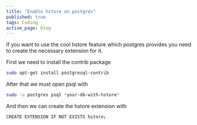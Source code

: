 ```yaml
---
title: "Enable hstore on postgres"
published: true
tags: Coding
active_page: blog
---
```

If you want to use the cool hstore feature which postgres provides you need to create the necessary extension for it.

First we need to install the contrib package

``` sh
sudo apt-get install postgresql-contrib
```

After that we must open psql with

``` sh
sudo -u postgres psql *your-db-with-hstore*
```

And then we can create the hstore extension with

``` sh
CREATE EXTENSION IF NOT EXISTS hstore;
```
